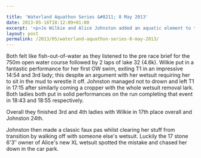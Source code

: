 ```yaml
---

title: 'Waterland Aquathon Series &#8211; 8 May 2013'
date: 2013-05-16T18:12:09+01:00
excerpt: '<p>Jo Wilkie and Alice Johnston added an aquatic element to their training by talking part in the first event of the South Cerney Waterland Aquathon series.</p>'
layout: post
permalink: /2013/05/waterland-aquathon-series-8-may-2013/
---
```

Both felt like fish-out-of-water as they listened to the pre race brief for the 750m open water course followed by 2 laps of lake 32 (4.6k). Wilkie put in a fantastic performance for her first OW swim, exiting T1 in an impressive 14:54 and 3rd lady; this despite an argument with her wetsuit requiring her to sit in the mud to wrestle it off. Johnston managed not to drown and left T1 in 17:15 after similarly coming a cropper with the whole wetsuit removal lark. Both ladies both put in solid performances on the run completing that event in 18:43 and 18:55 respectively. 

Overall they finished 3rd and 4th ladies with Wilkie in 17th place overall and Johnston 24th.

Johnston then made a classic faux pas whilst clearing her stuff from transition by walking off with someone else's wetsuit. Luckily the 17 stone 6'3&#8243; owner of Alice's new XL wetsuit spotted the mistake and chased her down in the car park.
